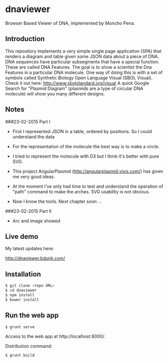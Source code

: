 # dnaviewer
Browser Based Viewer of DNA, implemented by Moncho Pena.

## Introduction
This repository implements a very simple single page application (SPA) that renders a diagram
and table given some JSON data about a piece of DNA. DNA sequences have particular subsegments that have a special
function. These are called DNA Features. The goal is to show a scientist the Dna Features in a particular DNA
molecule. One way of doing this is with a set of symbols called Synthetic Biology Open Language Visual (SBOL Visual).
Check it out here: http://www.sbolstandard.org/visual
A quick Google Search for "Plasmid Diagram" (plasmids are a type of circular DNA molecule) will show you many different
designs.

## Notes

###23-02-2015 Part I

- First I represented JSON in a table, ordered by positions. So I could understand the data

- For the representation of the molecule the best way is to make a circle.

- I tried to represent the molecule with D3 but I think it's better with pure SVG.

- This project AngularPlasmid (http://angularplasmid.vixis.com/) has given me very good ideas.

- At the moment I've only had time to test and understand the operation of "path" command to make the arches. SVG usability is not obvious.

- Now I know the tools. Next chapter soon ...

###23-02-2015 Part II

- Arc and image showed

Live demo
-------------

My latest updates here:

http://dnaviewer.bdunk.com/

Installation
-----------

```sh
$ git clone <repo URL>
$ cd dnaviewer
$ npm install
$ bower install
```

Run the web app
---------------

```sh
$ grunt serve
```

Access to the web app at http://localhost:9000/.

Distribution command:

```sh
$ grunt build
```





